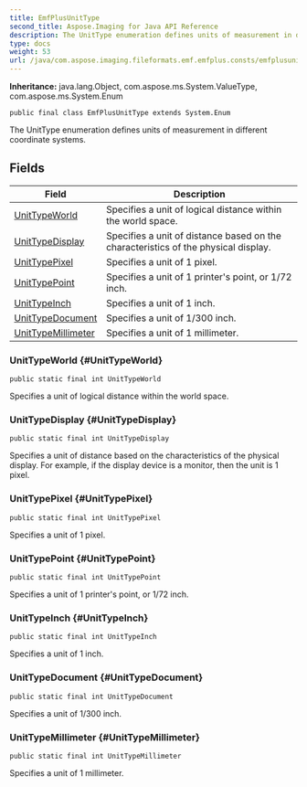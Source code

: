 ```yaml
---
title: EmfPlusUnitType
second_title: Aspose.Imaging for Java API Reference
description: The UnitType enumeration defines units of measurement in different coordinate systems.
type: docs
weight: 53
url: /java/com.aspose.imaging.fileformats.emf.emfplus.consts/emfplusunittype/
---
```

**Inheritance:**
java.lang.Object, com.aspose.ms.System.ValueType, com.aspose.ms.System.Enum
```
public final class EmfPlusUnitType extends System.Enum
```

The UnitType enumeration defines units of measurement in different coordinate systems.
## Fields

| Field | Description |
| --- | --- |
| [UnitTypeWorld](#UnitTypeWorld) | Specifies a unit of logical distance within the world space. |
| [UnitTypeDisplay](#UnitTypeDisplay) | Specifies a unit of distance based on the characteristics of the physical display. |
| [UnitTypePixel](#UnitTypePixel) | Specifies a unit of 1 pixel. |
| [UnitTypePoint](#UnitTypePoint) | Specifies a unit of 1 printer's point, or 1/72 inch. |
| [UnitTypeInch](#UnitTypeInch) | Specifies a unit of 1 inch. |
| [UnitTypeDocument](#UnitTypeDocument) | Specifies a unit of 1/300 inch. |
| [UnitTypeMillimeter](#UnitTypeMillimeter) | Specifies a unit of 1 millimeter. |
### UnitTypeWorld {#UnitTypeWorld}
```
public static final int UnitTypeWorld
```


Specifies a unit of logical distance within the world space.

### UnitTypeDisplay {#UnitTypeDisplay}
```
public static final int UnitTypeDisplay
```


Specifies a unit of distance based on the characteristics of the physical display. For example, if the display device is a monitor, then the unit is 1 pixel.

### UnitTypePixel {#UnitTypePixel}
```
public static final int UnitTypePixel
```


Specifies a unit of 1 pixel.

### UnitTypePoint {#UnitTypePoint}
```
public static final int UnitTypePoint
```


Specifies a unit of 1 printer's point, or 1/72 inch.

### UnitTypeInch {#UnitTypeInch}
```
public static final int UnitTypeInch
```


Specifies a unit of 1 inch.

### UnitTypeDocument {#UnitTypeDocument}
```
public static final int UnitTypeDocument
```


Specifies a unit of 1/300 inch.

### UnitTypeMillimeter {#UnitTypeMillimeter}
```
public static final int UnitTypeMillimeter
```


Specifies a unit of 1 millimeter.

